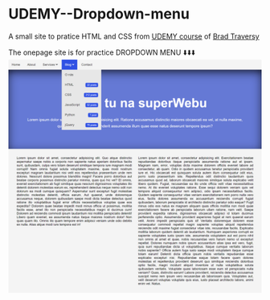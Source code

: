 # UDEMY--Dropdown-menu
A small site to pratice HTML and CSS from <a href="https://www.udemy.com/course/modern-html-css-from-the-beginning/">UDEMY course</a> of <a href="https://www.udemy.com/user/brad-traversy/">Brad Traversy</a>

The onepage site is for practice DROPDOWN MENU ⬇️⬇️⬇️
<img src="site-preview.png" alt="site preview">
